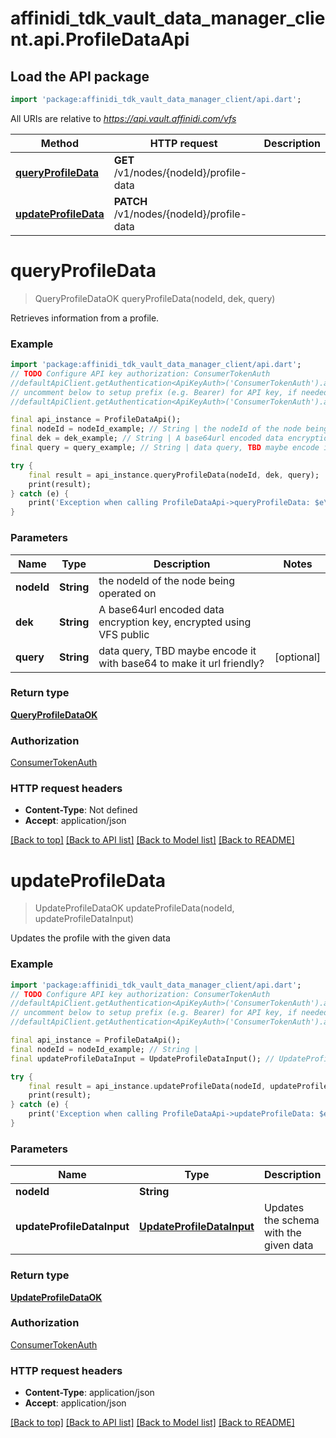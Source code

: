 # affinidi_tdk_vault_data_manager_client.api.ProfileDataApi

## Load the API package

```dart
import 'package:affinidi_tdk_vault_data_manager_client/api.dart';
```

All URIs are relative to *https://api.vault.affinidi.com/vfs*

| Method                                                       | HTTP request                              | Description |
| ------------------------------------------------------------ | ----------------------------------------- | ----------- |
| [**queryProfileData**](ProfileDataApi.md#queryprofiledata)   | **GET** /v1/nodes/{nodeId}/profile-data   |
| [**updateProfileData**](ProfileDataApi.md#updateprofiledata) | **PATCH** /v1/nodes/{nodeId}/profile-data |

# **queryProfileData**

> QueryProfileDataOK queryProfileData(nodeId, dek, query)

Retrieves information from a profile.

### Example

```dart
import 'package:affinidi_tdk_vault_data_manager_client/api.dart';
// TODO Configure API key authorization: ConsumerTokenAuth
//defaultApiClient.getAuthentication<ApiKeyAuth>('ConsumerTokenAuth').apiKey = 'YOUR_API_KEY';
// uncomment below to setup prefix (e.g. Bearer) for API key, if needed
//defaultApiClient.getAuthentication<ApiKeyAuth>('ConsumerTokenAuth').apiKeyPrefix = 'Bearer';

final api_instance = ProfileDataApi();
final nodeId = nodeId_example; // String | the nodeId of the node being operated on
final dek = dek_example; // String | A base64url encoded data encryption key, encrypted using VFS public
final query = query_example; // String | data query, TBD maybe encode it with base64 to make it url friendly?

try {
    final result = api_instance.queryProfileData(nodeId, dek, query);
    print(result);
} catch (e) {
    print('Exception when calling ProfileDataApi->queryProfileData: $e\n');
}
```

### Parameters

| Name       | Type       | Description                                                          | Notes      |
| ---------- | ---------- | -------------------------------------------------------------------- | ---------- |
| **nodeId** | **String** | the nodeId of the node being operated on                             |
| **dek**    | **String** | A base64url encoded data encryption key, encrypted using VFS public  |
| **query**  | **String** | data query, TBD maybe encode it with base64 to make it url friendly? | [optional] |

### Return type

[**QueryProfileDataOK**](QueryProfileDataOK.md)

### Authorization

[ConsumerTokenAuth](../README.md#ConsumerTokenAuth)

### HTTP request headers

- **Content-Type**: Not defined
- **Accept**: application/json

[[Back to top]](#) [[Back to API list]](../README.md#documentation-for-api-endpoints) [[Back to Model list]](../README.md#documentation-for-models) [[Back to README]](../README.md)

# **updateProfileData**

> UpdateProfileDataOK updateProfileData(nodeId, updateProfileDataInput)

Updates the profile with the given data

### Example

```dart
import 'package:affinidi_tdk_vault_data_manager_client/api.dart';
// TODO Configure API key authorization: ConsumerTokenAuth
//defaultApiClient.getAuthentication<ApiKeyAuth>('ConsumerTokenAuth').apiKey = 'YOUR_API_KEY';
// uncomment below to setup prefix (e.g. Bearer) for API key, if needed
//defaultApiClient.getAuthentication<ApiKeyAuth>('ConsumerTokenAuth').apiKeyPrefix = 'Bearer';

final api_instance = ProfileDataApi();
final nodeId = nodeId_example; // String |
final updateProfileDataInput = UpdateProfileDataInput(); // UpdateProfileDataInput | Updates the schema with the given data

try {
    final result = api_instance.updateProfileData(nodeId, updateProfileDataInput);
    print(result);
} catch (e) {
    print('Exception when calling ProfileDataApi->updateProfileData: $e\n');
}
```

### Parameters

| Name                       | Type                                                    | Description                            | Notes |
| -------------------------- | ------------------------------------------------------- | -------------------------------------- | ----- |
| **nodeId**                 | **String**                                              |                                        |
| **updateProfileDataInput** | [**UpdateProfileDataInput**](UpdateProfileDataInput.md) | Updates the schema with the given data |

### Return type

[**UpdateProfileDataOK**](UpdateProfileDataOK.md)

### Authorization

[ConsumerTokenAuth](../README.md#ConsumerTokenAuth)

### HTTP request headers

- **Content-Type**: application/json
- **Accept**: application/json

[[Back to top]](#) [[Back to API list]](../README.md#documentation-for-api-endpoints) [[Back to Model list]](../README.md#documentation-for-models) [[Back to README]](../README.md)
